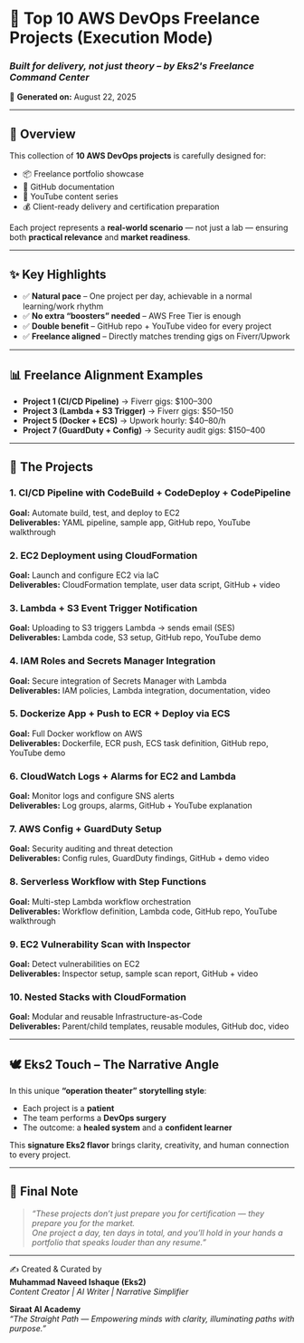 # 🚀 Top 10 AWS DevOps Freelance Projects (Execution Mode)
### _Built for delivery, not just theory – by Eks2's Freelance Command Center_

📅 **Generated on:** August 22, 2025

---

## 🌟 Overview

This collection of **10 AWS DevOps projects** is carefully designed for:
- 📦 Freelance portfolio showcase  
- 📄 GitHub documentation  
- 🎥 YouTube content series  
- 💰 Client-ready delivery and certification preparation  

Each project represents a **real-world scenario** — not just a lab — ensuring both **practical relevance** and **market readiness**.  

---

## ✨ Key Highlights

- ✅ **Natural pace** – One project per day, achievable in a normal learning/work rhythm  
- ✅ **No extra “boosters” needed** – AWS Free Tier is enough  
- ✅ **Double benefit** – GitHub repo + YouTube video for every project  
- ✅ **Freelance aligned** – Directly matches trending gigs on Fiverr/Upwork  

---

## 📊 Freelance Alignment Examples

- **Project 1 (CI/CD Pipeline)** → Fiverr gigs: $100–300  
- **Project 3 (Lambda + S3 Trigger)** → Fiverr gigs: $50–150  
- **Project 5 (Docker + ECS)** → Upwork hourly: $40–80/h  
- **Project 7 (GuardDuty + Config)** → Security audit gigs: $150–400  

---

## 🧪 The Projects

### 1. CI/CD Pipeline with CodeBuild + CodeDeploy + CodePipeline  
**Goal:** Automate build, test, and deploy to EC2  
**Deliverables:** YAML pipeline, sample app, GitHub repo, YouTube walkthrough  

### 2. EC2 Deployment using CloudFormation  
**Goal:** Launch and configure EC2 via IaC  
**Deliverables:** CloudFormation template, user data script, GitHub + video  

### 3. Lambda + S3 Event Trigger Notification  
**Goal:** Uploading to S3 triggers Lambda → sends email (SES)  
**Deliverables:** Lambda code, S3 setup, GitHub repo, YouTube demo  

### 4. IAM Roles and Secrets Manager Integration  
**Goal:** Secure integration of Secrets Manager with Lambda  
**Deliverables:** IAM policies, Lambda integration, documentation, video  

### 5. Dockerize App + Push to ECR + Deploy via ECS  
**Goal:** Full Docker workflow on AWS  
**Deliverables:** Dockerfile, ECR push, ECS task definition, GitHub repo, YouTube demo  

### 6. CloudWatch Logs + Alarms for EC2 and Lambda  
**Goal:** Monitor logs and configure SNS alerts  
**Deliverables:** Log groups, alarms, GitHub + YouTube explanation  

### 7. AWS Config + GuardDuty Setup  
**Goal:** Security auditing and threat detection  
**Deliverables:** Config rules, GuardDuty findings, GitHub + demo video  

### 8. Serverless Workflow with Step Functions  
**Goal:** Multi-step Lambda workflow orchestration  
**Deliverables:** Workflow definition, Lambda code, GitHub repo, YouTube walkthrough  

### 9. EC2 Vulnerability Scan with Inspector  
**Goal:** Detect vulnerabilities on EC2  
**Deliverables:** Inspector setup, sample scan report, GitHub + video  

### 10. Nested Stacks with CloudFormation  
**Goal:** Modular and reusable Infrastructure-as-Code  
**Deliverables:** Parent/child templates, reusable modules, GitHub doc, video  

---

## 🕊️ Eks2 Touch – The Narrative Angle

In this unique **“operation theater” storytelling style**:  
- Each project is a **patient**  
- The team performs a **DevOps surgery**  
- The outcome: a **healed system** and a **confident learner**  

This **signature Eks2 flavor** brings clarity, creativity, and human connection to every project.  

---

## 🌈 Final Note

> *“These projects don’t just prepare you for certification — they prepare you for the market.  
One project a day, ten days in total, and you’ll hold in your hands a portfolio that speaks louder than any resume.”*  

---

✍️ Created & Curated by  
**Muhammad Naveed Ishaque (Eks2)**  
_Content Creator | AI Writer | Narrative Simplifier_  

**Siraat AI Academy**  
_“The Straight Path — Empowering minds with clarity, illuminating paths with purpose.”_  

